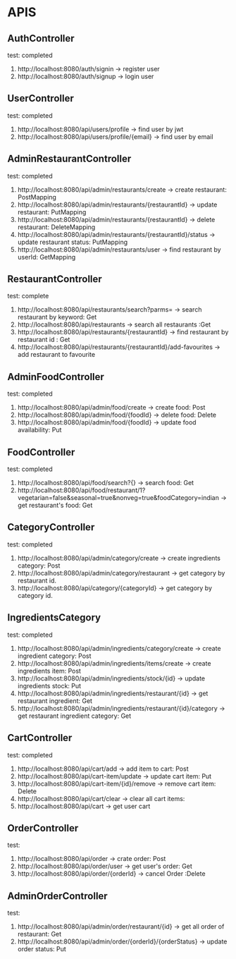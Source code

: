 # APIS
## AuthController
test: completed
1. http://localhost:8080/auth/signin -> register user
2. http://localhost:8080/auth/signup -> login user

## UserController
test: completed
1. http://localhost:8080/api/users/profile -> find user by jwt
2. http://localhost:8080/api/users/profile/{email} -> find user by email

## AdminRestaurantController
test: completed
1. http://localhost:8080/api/admin/restaurants/create -> create restaurant: PostMapping
2. http://localhost:8080/api/admin/restaurants/{restaurantId} -> update restaurant: PutMapping
3. http://localhost:8080/api/admin/restaurants/{restaurantId} -> delete restaurant: DeleteMapping
4. http://localhost:8080/api/admin/restaurants/{restaurantId}/status -> update restaurant status: PutMapping
5. http://localhost:8080/api/admin/restaurants/user -> find restaurant by userId: GetMapping

## RestaurantController
test: complete
1. http://localhost:8080/api/restaurants/search?parms= -> search restaurant by keyword: Get
2. http://localhost:8080/api/restaurants -> search all restaurants :Get
3. http://localhost:8080/api/restaurants/{restaurantId} -> find restaurant by restaurant id : Get
4. http://localhost:8080/api/restaurants/{restaurantId}/add-favourites -> add restaurant to favourite

## AdminFoodController
test: completed
1. http://localhost:8080/api/admin/food/create -> create food: Post
2. http://localhost:8080/api/admin/food/{foodId} -> delete food: Delete
3. http://localhost:8080/api/admin/food/{foodId} -> update food availability: Put

## FoodController
test: completed
1. http://localhost:8080/api/food/search?{} -> search food: Get
2. http://localhost:8080/api/food/restaurant/1?vegetarian=false&seasonal=true&nonveg=true&foodCategory=indian -> get restaurant's food: Get

## CategoryController
test: completed
1. http://localhost:8080/api/admin/category/create -> create ingredients category: Post
2. http://localhost:8080/api/admin/category/restaurant -> get category by restaurant id.
3. http://localhost:8080/api/category/{categoryId} -> get category by category id.

## IngredientsCategory
test: completed
1. http://localhost:8080/api/admin/ingredients/category/create -> create ingredient category: Post
2. http://localhost:8080/api/admin/ingredients/items/create -> create ingredients item: Post
3. http://localhost:8080/api/admin/ingredients/stock/{id} -> update ingredients stock: Put
4. http://localhost:8080/api/admin/ingredients/restaurant/{id} -> get restaurant ingredient: Get
5. http://localhost:8080/api/admin/ingredients/restaurant/{id}/category -> get restaurant ingredient category: Get

## CartController
test: completed
1. http://localhost:8080/api/cart/add -> add item to cart: Post
2. http://localhost:8080/api/cart-item/update -> update cart item: Put
3. http://localhost:8080/api/cart-item/{id}/remove -> remove cart item: Delete
4. http://localhost:8080/api/cart/clear -> clear all cart items: 
5. http://localhost:8080/api/cart -> get user cart 

## OrderController
test:
1. http://localhost:8080/api/order -> crate order: Post
2. http://localhost:8080/api/order/user -> get user's order: Get
3. http://localhost:8080/api/order/{orderId} -> cancel Order :Delete

## AdminOrderController
test:
1. http://localhost:8080/api/admin/order/restaurant/{id} -> get all order of restaurant: Get
2.  http://localhost:8080/api/admin/order/{orderId}/{orderStatus} -> update order status: Put

